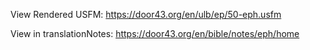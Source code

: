View Rendered USFM: https://door43.org/en/ulb/ep/50-eph.usfm

View in translationNotes: https://door43.org/en/bible/notes/eph/home
